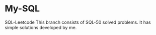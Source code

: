 # My-SQL

SQL-Leetcode 
This branch consists of SQL-50 solved problems. It has simple solutions developed by me.
